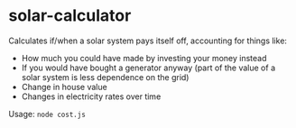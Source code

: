 # solar-calculator

Calculates if/when a solar system pays itself off, accounting for things like:

* How much you could have made by investing your money instead
* If you would have bought a generator anyway (part of the value of a solar system is less dependence on the grid)
* Change in house value
* Changes in electricity rates over time

Usage: `node cost.js`
